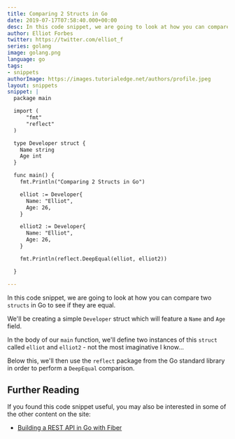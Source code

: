 ```yaml
---
title: Comparing 2 Structs in Go
date: 2019-07-17T07:58:40.000+00:00
desc: In this code snippet, we are going to look at how you can compare 2 structs in Go!
author: Elliot Forbes
twitter: https://twitter.com/elliot_f
series: golang
image: golang.png
language: go
tags:
- snippets
authorImage: https://images.tutorialedge.net/authors/profile.jpeg
layout: snippets
snippet: |
  package main

  import (
      "fmt"
      "reflect"
  )

  type Developer struct {
    Name string
    Age int
  }

  func main() {
    fmt.Println("Comparing 2 Structs in Go")

    elliot := Developer{
      Name: "Elliot",
      Age: 26,
    }

    elliot2 := Developer{
      Name: "Elliot",
      Age: 26,
    }

    fmt.Println(reflect.DeepEqual(elliot, elliot2))

  }

---
```


In this code snippet, we are going to look at how you can compare two `structs` in Go to see if they are equal. 

We'll be creating a simple `Developer` struct which will feature a `Name` and `Age` field. 

In the body of our `main` function, we'll define two instances of this `struct` called `elliot` and `elliot2` - not the most imaginative I know...

Below this, we'll then use the `reflect` package from the Go standard library in order to perform a `DeepEqual` comparison.

<Quiz question="What happens if we try and compare 2 different struct types with the same fields and values using the DeepEqual function?" answer="DeepEqual does a test to see whether or not the two instances are they same type" correct="B" A="It returns true" B="It returns false" />

## Further Reading

If you found this code snippet useful, you may also be interested in some of the other content on the site:

* [Building a REST API in Go with Fiber](/golang/basic-rest-api-go-fiber/)